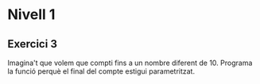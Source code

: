 # Nivell 1
## Exercici 3
Imagina't que volem que compti fins a un nombre diferent de 10. Programa la funció perquè el final del compte estigui parametritzat.
